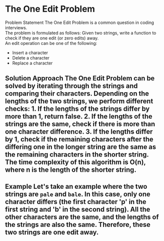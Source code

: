# The One Edit Problem  
 Problem Statement The One Edit Problem is a common question in coding interviews. <br />
The problem is formulated as follows: Given two strings, write a function to check if they are one edit (or zero edits) away. <br /> 
An edit operation can be one of the following: <br />
 - Insert a character  <br />
 - Delete a character <br /> 
 - Replace a character <br /> 
 ## Solution Approach The One Edit Problem can be solved by iterating through the strings and comparing their characters. Depending on the lengths of the two strings, we perform different checks: 1. If the lengths of the strings differ by more than 1, return false. 2. If the lengths of the strings are the same, check if there is more than one character difference. 3. If the lengths differ by 1, check if the remaining characters after the differing one in the longer string are the same as the remaining characters in the shorter string. The time complexity of this algorithm is O(n), where n is the length of the shorter string. <br />
 ## Example Let's take an example where the two strings are `pale` and `bale`. In this case, only one character differs (the first character 'p' in the first string and 'b' in the second string). All the other characters are the same, and the lengths of the strings are also the same. Therefore, these two strings are one edit away.

